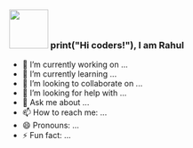 ### <img src="https://github.com/TheDudeThatCode/TheDudeThatCode/blob/master/Assets/Developer.gif" width="70px"> print("Hi coders!"), I am Rahul



- 🔭 I’m currently working on ...
- 🌱 I’m currently learning ...
- 👯 I’m looking to collaborate on ...
- 🤔 I’m looking for help with ...
- 💬 Ask me about ...
- 📫 How to reach me: ...
- 😄 Pronouns: ...
- ⚡ Fun fact: ...

